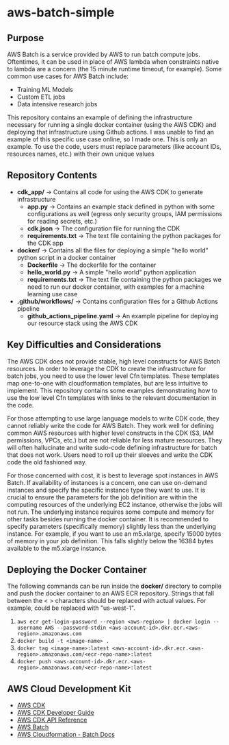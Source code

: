 # aws-batch-simple

## Purpose
AWS Batch is a service provided by AWS to run batch compute jobs. Oftentimes, it can be used in place of AWS lambda when constraints native to lambda are a concern (the 15 minute runtime timeout, for example). Some common use cases for AWS Batch include:
- Training ML Models
- Custom ETL jobs
- Data intensive research jobs

This repository contains an example of defining the infrastructure necessary for running a single docker container (using the AWS CDK) and deploying that infrastructure using Github actions. I was unable to find an example of this specific use case online, so I made one. This is only an example. To use the code, users must replace parameters (like account IDs, resources names, etc.) with their own unique values

## Repository Contents
- **cdk_app/** -> Contains all code for using the AWS CDK to generate infrastructure
    - **app.py** -> Contains an example stack defined in python with some configurations as well (egress only security groups, IAM permissions for reading secrets, etc.)
    - **cdk.json** -> The configuration file for running the CDK
    - **requirements.txt** -> The text file containing the python packages for the CDK app
- **docker/** -> Contains all the files for deploying a simple "hello world" python script in a docker container
    - **Dockerfile** -> The dockerfile for the container
    - **hello_world.py** -> A simple "hello world" python application
    - **requirements.txt** -> The text file containing the python packages we need to run our docker container, with examples for a machine learning use case
- **.github/workflows/** -> Contains configuration files for a Github Actions pipeline
    - **github_actions_pipeline.yaml** -> An example pipeline for deploying our resource stack using the AWS CDK

## Key Difficulties and Considerations
The AWS CDK does not provide stable, high level constructs for AWS Batch resources. In order to leverage the CDK to create the infrastructure for batch jobs, you need to use the lower level Cfn templates. These templates map one-to-one with cloudformation templates, but are less intuitive to implement. This repository contains some examples demonstrating how to use the low level Cfn templates with links to the relevant documentation in the code.

For those attempting to use large language models to write CDK code, they cannot reliably write the code for AWS Batch. They work well for defining common AWS resources with higher level constructs in the CDK (S3, IAM permissions, VPCs, etc.) but are not reliable for less mature resources. They will often hallucinate and write sudo-code defining infrastructure for batch that does not work. Users need to roll up their sleeves and write the CDK code the old fashioned way.

For those concerned with cost, it is best to leverage spot instances in AWS Batch. If availability of instances is a concern, one can use on-demand instances and specify the specific instance type they want to use. It is crucial to ensure the parameters for the job definition are within the computing resources of the underlying EC2 instance, otherwise the jobs will not run. The underlying instance requires some compute and memory for other tasks besides running the docker container. It is recommended to specify parameters (specifically memory) slightly less than the underlying instance. For example, if you want to use an m5.xlarge, specify 15000 bytes of memory in your job definition. This falls slightly below the 16384 bytes available to the m5.xlarge instance.

## Deploying the Docker Container
The following commands can be run inside the **docker/** directory to compile and push the docker container to an AWS ECR repository. Strings that fall between the < > characters should be replaced with actual values. For example, <aws-region> could be replaced with "us-west-1".

1. ```aws ecr get-login-password --region <aws-region> | docker login --username AWS --password-stdin <aws-account-id>.dkr.ecr.<aws-region>.amazonaws.com```
2. ```docker build -t <image-name> .```
3. ```docker tag <image-name>:latest <aws-account-id>.dkr.ecr.<aws-region>.amazonaws.com/<ecr-repo-name>:latest```
4. ```docker push <aws-account-id>.dkr.ecr.<aws-region>.amazonaws.com/<ecr-repo-name>:latest```

## AWS Cloud Development Kit
- [AWS CDK](https://docs.aws.amazon.com/cdk/)
- [AWS CDK Developer Guide](https://docs.aws.amazon.com/cdk/v2/guide/home.html)
- [AWS CDK API Reference](https://docs.aws.amazon.com/cdk/api/v2/)
- [AWS Batch](https://aws.amazon.com/batch/)
- [AWS Cloudformation - Batch Docs](https://docs.aws.amazon.com/AWSCloudFormation/latest/UserGuide/AWS_Batch.html)
